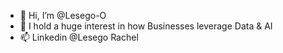 - 👋 Hi, I’m @Lesego-O
- 🌱 I hold a huge interest in how Businesses leverage Data & AI
- 📫 Linkedin @Lesego Rachel

<!---
Lesego-O/Lesego-O is a ✨ special ✨ repository because its `README.md` (this file) appears on your GitHub profile.
You can click the Preview link to take a look at your changes.
--->
